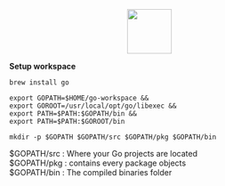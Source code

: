 <div align="center">
	<img src="https://raw.githubusercontent.com/gilbarbara/logos/master/logos/go.svg" width="80"/>
</div>


**Setup workspace**


```
brew install go
```


```
export GOPATH=$HOME/go-workspace &&
export GOROOT=/usr/local/opt/go/libexec &&
export PATH=$PATH:$GOPATH/bin &&
export PATH=$PATH:$GOROOT/bin
```


```
mkdir -p $GOPATH $GOPATH/src $GOPATH/pkg $GOPATH/bin
```

$GOPATH/src : Where your Go projects are located  
$GOPATH/pkg : contains every package objects  
$GOPATH/bin : The compiled binaries folder
